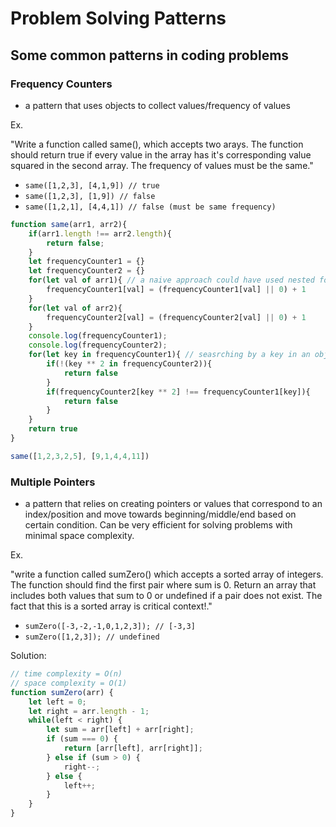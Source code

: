 # Problem Solving Patterns

## Some common patterns in coding problems

### Frequency Counters
- a pattern that uses objects to collect values/frequency of values 

Ex.

"Write a function called same(), which accepts two arays. The function should return true if every value in the array has it's corresponding value squared in the second array. The frequency of values must be the same."

- ```same([1,2,3], [4,1,9]) // true```
- ```same([1,2,3], [1,9]) // false```
- ```same([1,2,1], [4,4,1]) // false (must be same frequency)```

```javascript
function same(arr1, arr2){
    if(arr1.length !== arr2.length){
        return false;
    }
    let frequencyCounter1 = {}
    let frequencyCounter2 = {}
    for(let val of arr1){ // a naive approach could have used nested for loops - much slower than multiple single loops
        frequencyCounter1[val] = (frequencyCounter1[val] || 0) + 1
    }
    for(let val of arr2){
        frequencyCounter2[val] = (frequencyCounter2[val] || 0) + 1        
    }
    console.log(frequencyCounter1);
    console.log(frequencyCounter2);
    for(let key in frequencyCounter1){ // seasrching by a key in an object is extremely fast
        if(!(key ** 2 in frequencyCounter2)){
            return false
        }
        if(frequencyCounter2[key ** 2] !== frequencyCounter1[key]){
            return false
        }
    }
    return true
}

same([1,2,3,2,5], [9,1,4,4,11])
```

### Multiple Pointers
- a pattern that relies on creating pointers or values that correspond to an index/position and move towards beginning/middle/end based on certain condition. Can be very efficient for solving problems with minimal space complexity.

Ex.

"write a function called sumZero() which accepts a sorted array of integers. The function should find the first pair where sum is 0. Return an array that includes both values that sum to 0 or undefined if a pair does not exist. The fact that this is a sorted array is critical context!."
- ```sumZero([-3,-2,-1,0,1,2,3]); // [-3,3]```
- ```sumZero([1,2,3]); // undefined```

Solution:
```javascript
// time complexity = O(n)
// space complexity = O(1)
function sumZero(arr) {
    let left = 0;
    let right = arr.length - 1;
    while(left < right) {
        let sum = arr[left] + arr[right];
        if (sum === 0) {
            return [arr[left], arr[right]];
        } else if (sum > 0) {
            right--;
        } else {
            left++;
        }
    }
}
```
